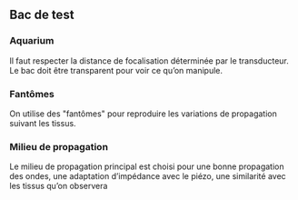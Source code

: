 ## Bac de test

### Aquarium
Il faut respecter la distance de focalisation déterminée par le transducteur. Le bac doit être transparent pour voir ce qu’on manipule. 

### Fantômes
On utilise des "fantômes" pour reproduire les variations de propagation suivant les tissus.

### Milieu de propagation

Le milieu de propagation principal est choisi pour une bonne propagation des ondes, une adaptation d’impédance avec le piézo, une similarité avec les tissus qu’on observera
